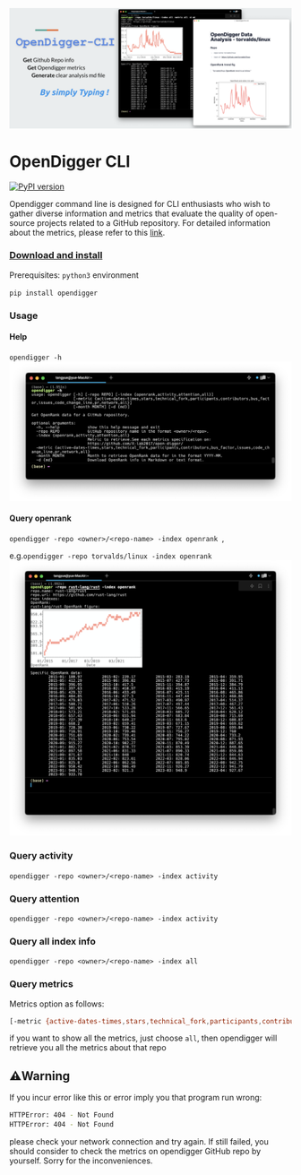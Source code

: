 ![image-20230605153711146](./README.assets/image-20230605153711146.png)

# OpenDigger CLI

[![PyPI version](https://badge.fury.io/py/opendigger.svg)](https://badge.fury.io/py/opendigger)

Opendigger command line is designed for CLI enthusiasts who wish to gather diverse information and metrics that evaluate the quality of open-source projects related to a GitHub repository. For detailed information about the metrics, please refer to this [link](https://github.com/X-lab2017/open-digger).



###  [Download and install](https://pypi.org/project/opendigger/)

Prerequisites: `python3` environment

`pip install opendigger`



### Usage

#### Help

`opendigger -h`![截屏2023-06-05 15.52.43](./README.assets/opendigger-h.png)

#### Query openrank

`opendigger -repo <owner>/<repo-name> -index openrank `, 

e.g.`opendigger -repo torvalds/linux -index openrank`<img src="./README.assets/截屏2023-06-05 15.50.00.png" alt="截屏2023-06-05 15.50.00" style="zoom:50%;" />

### Query activity

`opendigger -repo <owner>/<repo-name> -index activity`

### Query attention

`opendigger -repo <owner>/<repo-name> -index activity`

### Query all index info

`opendigger -repo <owner>/<repo-name> -index all`

### Query metrics

Metrics option as follows:

```bash
[-metric {active-dates-times,stars,technical_fork,participants,contributors,bus_factor,issues,code_change_line,pr,network,all}]
```

if you want to show all the metrics, just choose `all`, then opendigger will retrieve you all the metrics about that repo



## ⚠️Warning

If you incur error like this or error imply you that program run wrong:

```bash
HTTPError: 404 - Not Found
HTTPError: 404 - Not Found
```

please check your network connection and try again. If still failed, you should consider to check the metrics on opendigger GitHub repo by yourself. Sorry for the inconveniences. 